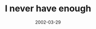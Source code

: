 ---
layout: base.njk
title : 'I never have enough' 
view_title : 'I never have enough' 
year : '2002' 
date : '2002-03-29' 
img_file : '/drawing/neverenough.png' 
html_file : 'neverenough' 
next_html : 'fullofenergy.html' 
year_order : '67' 
permalink : "title/{{html_file}}.html"
---